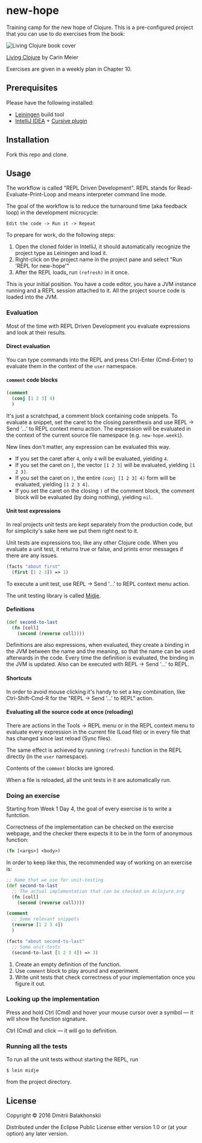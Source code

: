 # new-hope

Training camp for the new hope of Clojure.
This is a pre-configured project that you can use to do exercises from the book:

![Living Clojure book cover](http://akamaicovers.oreilly.com/images/0636920034292/cat.gif)

[Living Clojure](http://shop.oreilly.com/product/0636920034292.do) by Carin Meier

Exercises are given in a weekly plan in Chapter 10.


## Prerequisites

Please have the following installed:

* [Leiningen](http://leiningen.org/) build tool
* [IntelliJ IDEA](https://www.jetbrains.com/idea/) + [Cursive plugin](https://cursive-ide.com/userguide/)

## Installation

Fork this repo and clone.

## Usage

The workflow is called "REPL Driven Development". REPL stands for Read-Evaluate-Print-Loop and means interpreter command line mode.

The goal of the workflow is to reduce the turnaround time (aka feedback loop) in the development microcycle:

```
Edit the code -> Run it -> Repeat
```

To prepare for work, do the following steps:

1. Open the cloned folder in IntelliJ, it should automatically recognize the project type as Leiningen and load it.
2. Right-click on the project name in the project pane and select "Run 'REPL for new-hope'"
3. After the REPL loads, run `(refresh)` in it once.

This is your initial position. You have a code editor, you have a JVM instance running and a REPL session attached to it. All the project source code is loaded into the JVM.

### Evaluation

Most of the time with REPL Driven Development you evaluate expressions and look at their results.

#### Direct evaluation

You can type commands into the REPL and press Ctrl-Enter (Cmd-Enter) to evaluate them in the context of the `user` namespace.

#### `comment` code blocks

```clj
(comment
  (conj [1 2 3] 4)
  )
```

It's just a scratchpad, a comment block containing code snippets. To evaluate a snippet, set the caret to the closing parenthesis and use REPL -> Send '...' to REPL context menu action. The expression will be evaluated in the context of the current source file namespace (e.g. `new-hope.week1`).

New lines don't matter, any expression can be evaluated this way.

* If you set the caret after `4`, only `4` will be evaluated, yielding `4`.
* If you set the caret on `]`, the vector `[1 2 3]` will be evaluated, yielding `[1 2 3]`.
* If you set the caret on `)`, the entire `(conj [1 2 3] 4)` form will be evaluated, yielding `[1 2 3 4]`.
* If you set the caret on the closing `)` of the comment block, the comment block will be evaluated (by doing nothing), yielding `nil`.  

#### Unit test expressions

In real projects unit tests are kept separately from the production code, but for simplicity's sake here we put them right next to it.

Unit tests are expressions too, like any other Clojure code. When you evaluate a unit test, it returns true or false, and prints error messages if there are any issues.

```clj
(facts "about first"
  (first [1 2 3]) => 1)
```

To execute a unit test, use REPL -> Send '...' to REPL context menu action.

The unit testing library is called [Midje](https://github.com/marick/Midje). 

#### Definitions

```clj
(def second-to-last
  (fn [coll]
    (second (reverse coll))))
```

Definitions are also expressions, when evaluated, they create a binding in the JVM between the name and the meaning, so that the name can be used afterwards in the code. Every time the definition is evaluated, the binding in the JVM is updated. Also can be executed with REPL -> Send '...' to REPL.

#### Shortcuts

In order to avoid mouse clicking it's handy to set a key combination, like Ctrl-Shift-Cmd-R for the "REPL -> Send '...' to REPL" action.

#### Evaluating all the source code at once (reloading)

There are actions in the Tools -> REPL menu or in the REPL context menu to evaluate every expression in the current file (Load file) or in every file that has changed since last reload (Sync files).

The same effect is achieved by running `(refresh)` function in the REPL directly (in the `user` namespace).

Contents of the `comment` blocks are ignored.

When a file is reloaded, all the unit tests in it are automatically run.

### Doing an exercise

Starting from Week 1 Day 4, the goal of every exercise is to write a funtction.

Correctness of the implementation can be checked on the exercise webpage, and the checker there expects it to be in the form of anonymous function:

```clj
(fn [<args>] <body>)
```

In order to keep like this, the recommended way of working on an exercise is:

```clj
;; Name that we use for unit-testing
(def second-to-last
  ;; The actual implementation that can be checked on 4clojure.org
  (fn [coll]
    (second (reverse coll))))

(comment
  ;; Some relevant snippets
  (reverse [1 2 3 4])
  )

(facts "about second-to-last"
  ;; Some unit-tests
  (second-to-last [1 2 3 4]) => 3)
```

1. Create an empty definition of the function.
2. Use `comment` block to play around and experiment.
3. Write unit tests that check correctness of your implementation once you figure it out.

### Looking up the implementation

Press and hold Ctrl (Cmd) and hover your mouse cursor over a symbol — it will show the function signature.

Ctrl (Cmd) and click — it will go to definition.

### Running all the tests

To run all the unit tests without starting the REPL, run

```
$ lein midje
```

from the project directory.


## License

Copyright © 2016 Dmitrii Balakhonskii

Distributed under the Eclipse Public License either version 1.0 or (at
your option) any later version.
